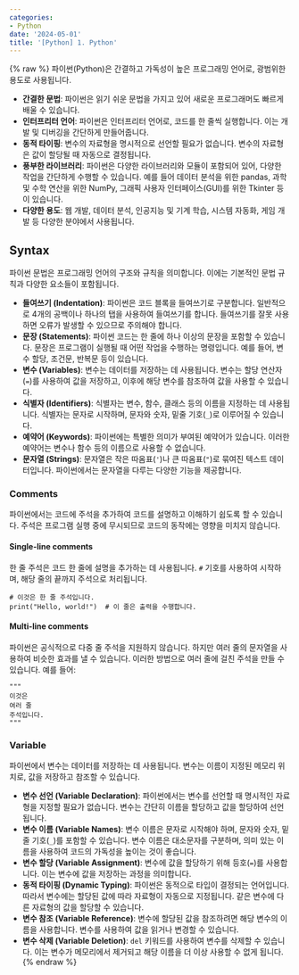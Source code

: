 ```yaml
---
categories:
- Python
date: '2024-05-01'
title: '[Python] 1. Python'
---
```


{% raw %}
파이썬(Python)은 간결하고 가독성이 높은 프로그래밍 언어로, 광범위한 용도로 사용됩니다.

- **간결한 문법**: 파이썬은 읽기 쉬운 문법을 가지고 있어 새로운 프로그래머도 빠르게 배울 수 있습니다.
- **인터프리터 언어**: 파이썬은 인터프리터 언어로, 코드를 한 줄씩 실행합니다. 이는 개발 및 디버깅을 간단하게 만들어줍니다.
- **동적 타이핑**: 변수의 자료형을 명시적으로 선언할 필요가 없습니다. 변수의 자료형은 값이 할당될 때 자동으로 결정됩니다.
- **풍부한 라이브러리**: 파이썬은 다양한 라이브러리와 모듈이 포함되어 있어, 다양한 작업을 간단하게 수행할 수 있습니다. 예를 들어 데이터 분석을 위한 pandas, 과학 및 수학 연산을 위한 NumPy, 그래픽 사용자 인터페이스(GUI)를 위한 Tkinter 등이 있습니다.
- **다양한 용도**: 웹 개발, 데이터 분석, 인공지능 및 기계 학습, 시스템 자동화, 게임 개발 등 다양한 분야에서 사용됩니다.

## Syntax
파이썬 문법은 프로그래밍 언어의 구조와 규칙을 의미합니다. 이에는 기본적인 문법 규칙과 다양한 요소들이 포함됩니다.

- **들여쓰기 (Indentation)**: 파이썬은 코드 블록을 들여쓰기로 구분합니다. 일반적으로 4개의 공백이나 하나의 탭을 사용하여 들여쓰기를 합니다. 들여쓰기를 잘못 사용하면 오류가 발생할 수 있으므로 주의해야 합니다.
- **문장 (Statements)**: 파이썬 코드는 한 줄에 하나 이상의 문장을 포함할 수 있습니다. 문장은 프로그램이 실행될 때 어떤 작업을 수행하는 명령입니다. 예를 들어, 변수 할당, 조건문, 반복문 등이 있습니다.
- **변수 (Variables)**: 변수는 데이터를 저장하는 데 사용됩니다. 변수는 할당 연산자(`=`)를 사용하여 값을 저장하고, 이후에 해당 변수를 참조하여 값을 사용할 수 있습니다.
- **식별자 (Identifiers)**: 식별자는 변수, 함수, 클래스 등의 이름을 지정하는 데 사용됩니다. 식별자는 문자로 시작하며, 문자와 숫자, 밑줄 기호(`_`)로 이루어질 수 있습니다.
- **예약어 (Keywords)**: 파이썬에는 특별한 의미가 부여된 예약어가 있습니다. 이러한 예약어는 변수나 함수 등의 이름으로 사용할 수 없습니다.
- **문자열 (Strings)**: 문자열은 작은 따옴표(`'`)나 큰 따옴표(`"`)로 묶여진 텍스트 데이터입니다. 파이썬에서는 문자열을 다루는 다양한 기능을 제공합니다.

### Comments
파이썬에서는 코드에 주석을 추가하여 코드를 설명하고 이해하기 쉽도록 할 수 있습니다. 주석은 프로그램 실행 중에 무시되므로 코드의 동작에는 영향을 미치지 않습니다.

#### Single-line comments
한 줄 주석은 코드 한 줄에 설명을 추가하는 데 사용됩니다. `#` 기호를 사용하여 시작하며, 해당 줄의 끝까지 주석으로 처리됩니다. 

```
# 이것은 한 줄 주석입니다.
print("Hello, world!")  # 이 줄은 출력을 수행합니다.
``` 

#### Multi-line comments
파이썬은 공식적으로 다중 줄 주석을 지원하지 않습니다. 하지만 여러 줄의 문자열을 사용하여 비슷한 효과를 낼 수 있습니다. 이러한 방법으로 여러 줄에 걸친 주석을 만들 수 있습니다. 예를 들어:

```
"""
이것은
여러 줄
주석입니다.
"""
```

### Variable
파이썬에서 변수는 데이터를 저장하는 데 사용됩니다. 변수는 이름이 지정된 메모리 위치로, 값을 저장하고 참조할 수 있습니다.

- **변수 선언 (Variable Declaration)**: 파이썬에서는 변수를 선언할 때 명시적인 자료형을 지정할 필요가 없습니다. 변수는 간단히 이름을 할당하고 값을 할당하여 선언됩니다.
- **변수 이름 (Variable Names)**: 변수 이름은 문자로 시작해야 하며, 문자와 숫자, 밑줄 기호(`_`)를 포함할 수 있습니다. 변수 이름은 대소문자를 구분하며, 의미 있는 이름을 사용하여 코드의 가독성을 높이는 것이 좋습니다.
- **변수 할당 (Variable Assignment)**: 변수에 값을 할당하기 위해 등호(`=`)를 사용합니다. 이는 변수에 값을 저장하는 과정을 의미합니다.
- **동적 타이핑 (Dynamic Typing)**: 파이썬은 동적으로 타입이 결정되는 언어입니다. 따라서 변수에는 할당된 값에 따라 자료형이 자동으로 지정됩니다. 같은 변수에 다른 자료형의 값을 할당할 수 있습니다.
- **변수 참조 (Variable Reference)**: 변수에 할당된 값을 참조하려면 해당 변수의 이름을 사용합니다. 변수를 사용하여 값을 읽거나 변경할 수 있습니다.
- **변수 삭제 (Variable Deletion)**: `del` 키워드를 사용하여 변수를 삭제할 수 있습니다. 이는 변수가 메모리에서 제거되고 해당 이름을 더 이상 사용할 수 없게 됩니다.
{% endraw %}